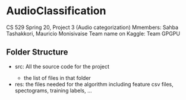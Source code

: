 # AudioClassification
CS 529 Spring 20, Project 3 (Audio categorization)
Mmembers: Sahba Tashakkori, Mauricio Monisivaise 
Team name on Kaggle: Team GPGPU
## Folder Structure
<ul>
  <li> src: All the source code for the project</li>
  <ul>
    <li> the list of files in that folder
  </ul>
  <li>res: the files needed for the algorithm including feature csv files, spectograms, training labels, ...</li>
</ul> 
